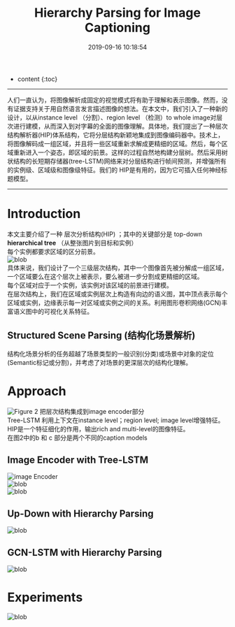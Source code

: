 ﻿---
layout: post
title:  "Hierarchy Parsing for Image Captioning"
date:   2019-09-16 10:18:54
categories: 论文解读
tags:    caption GCN 2019年 ICCV
---

* content
{:toc}

----------
人们一直认为，将图像解析成固定的视觉模式将有助于理解和表示图像。然而，没有证据支持关于用自然语言发言描述图像的想法。在本文中，我们引入了一种新的设计，以从instance level （分割）、region level （检测）to whole image对层次进行建模，从而深入到对字幕的全面的图像理解。具体地，我们提出了一种层次结构解析器(HIP)体系结构，它将分层结构新颖地集成到图像编码器中。技术上，将图像解码成一组区域，并且将一些区域重新求解成更精细的区域。然后，每个区域重新进入一个姿态，即区域的前景。这样的过程自然地构建分层树。然后采用树状结构的长短期存储器(tree-LSTM)网络来对分层结构进行帧间预测，并增强所有的实例级、区域级和图像级特征。我们的 HIP是有用的，因为它可插入任何神经标题模型。

----------
# Introduction
本文主要介绍了一种 层次分析结构(HIP) ；其中的关键部分是 top-down **hierarchical tree** （从整张图片到目标和实例）<br/> 每个实例都要求区域的区分前景。 <br/>![blob](https://i.loli.net/2019/09/16/KOT9AQHqDoWFfX6.png)
<br/>具体来说，我们设计了一个三级层次结构，其中一个图像首先被分解成一组区域，一个区域要么在这个层次上被表示，要么被进一步分割成更精细的区域。<br/>每个区域对应于一个实例，该实例对该区域的前景进行建模。<br/>在层次结构上，我们在区域或实例层次上构造有向边的语义图，其中顶点表示每个区域或实例，边缘表示每一对区域或实例之间的关系。利用图形卷积网络(GCN)丰富语义图中的可视化关系特征。

## Structured Scene Parsing (结构化场景解析)
结构化场景分析的任务超越了场景类型的一般识别(分类)或场景中对象的定位(Semantic标记或分割)，并考虑了对场景的更深层次的结构化理解。

# Approach
![Figure 2](https://i.loli.net/2019/09/16/nG9Hg46mYrtedRF.png)
把层次结构集成到image encoder部分 <br/> Tree-LSTM 利用上下文在instance level；region level; image level增强特征。<br/> HIP是一个特征细化的作用，输出rich and multi-level的图像特征。<br/> 在图2中的b 和 c 部分是两个不同的caption models


## Image Encoder with Tree-LSTM
![image Encoder](https://i.loli.net/2019/09/18/XxeWvAkFK5r836c.png)
<br/>
![blob](https://i.loli.net/2019/09/19/BsFAt2ZNaIbPW8k.png)
<br/>![blob](https://i.loli.net/2019/09/19/AmsH68gu5GN2jwt.png)

## Up-Down with Hierarchy Parsing
![blob](https://i.loli.net/2019/09/19/DWgmHoNLubXUkId.png)

## GCN-LSTM with Hierarchy Parsing
![blob](https://i.loli.net/2019/09/19/4kHQj6tCqJublxU.png)

# Experiments 
![blob](https://i.loli.net/2019/09/19/OFxkj7yUcrHSQXV.png)